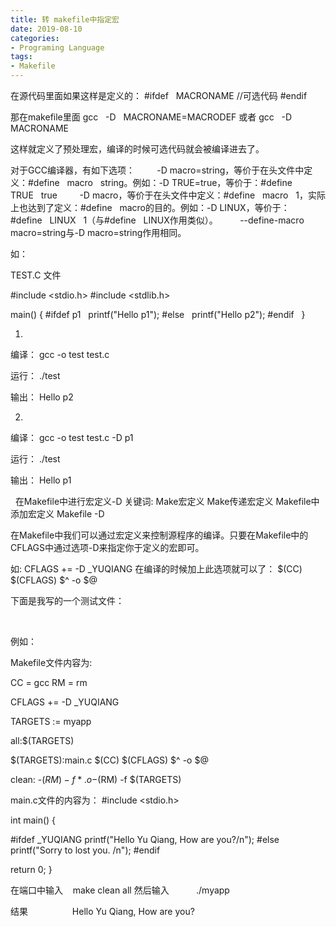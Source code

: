 ```yaml
---
title: 转 makefile中指定宏
date: 2019-08-10
categories:
- Programing Language
tags:
- Makefile
---
```



在源代码里面如果这样是定义的：
#ifdef   MACRONAME
//可选代码
#endif

那在makefile里面
gcc   -D   MACRONAME=MACRODEF
或者
gcc   -D   MACRONAME 


这样就定义了预处理宏，编译的时候可选代码就会被编译进去了。

对于GCC编译器，有如下选项：
        -D macro=string，等价于在头文件中定义：#define   macro   string。例如：-D TRUE=true，等价于：#define   TRUE   true
        -D macro，等价于在头文件中定义：#define   macro   1，实际上也达到了定义：#define   macro的目的。例如：-D LINUX，等价于：#define   LINUX   1（与#define   LINUX作用类似）。
        --define-macro   macro=string与-D macro=string作用相同。

如：

TEST.C 文件

#include <stdio.h>
#include <stdlib.h>

main()
{
#ifdef p1
  printf("Hello p1");
#else
  printf("Hello p2");
#endif
 
}

1.

编译： gcc -o test test.c

运行： ./test

输出： Hello p2

2.

编译： gcc -o test test.c -D p1

运行： ./test

输出： Hello p1

 
在Makefile中进行宏定义-D
关键词: Make宏定义 Make传递宏定义 Makefile中添加宏定义 Makefile -D

在Makefile中我们可以通过宏定义来控制源程序的编译。只要在Makefile中的CFLAGS中通过选项-D来指定你于定义的宏即可。

如:
CFLAGS += -D _YUQIANG
在编译的时候加上此选项就可以了： $(CC) $(CFLAGS) $^ -o $@

下面是我写的一个测试文件：

 

例如：

Makefile文件内容为:

CC = gcc
RM = rm

CFLAGS += -D _YUQIANG

TARGETS := myapp

all:$(TARGETS)

$(TARGETS):main.c
$(CC) $(CFLAGS) $^ -o $@

clean:
-$(RM) -f *.o
-$(RM) -f $(TARGETS)



main.c文件的内容为：
#include <stdio.h>

int main()
{

#ifdef _YUQIANG
printf("Hello Yu Qiang, How are you?/n");
#else
printf("Sorry to lost you. /n");
#endif

return 0;
}


在端口中输入    make clean all
然后输入           ./myapp

结果                  Hello Yu Qiang, How are you?

